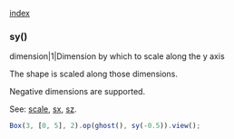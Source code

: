 [index](../../nb/api/index.md)
### sy()
dimension|1|Dimension by which to scale along the y axis

The shape is scaled along those dimensions.

Negative dimensions are supported.

See: [scale](../../nb/api/scale.nb), [sx](#https://raw.githubusercontent.com/jsxcad/JSxCAD/master/nb/api/sx.nb), [sz](#https://raw.githubusercontent.com/jsxcad/JSxCAD/master/nb/api/sz.md).

```JavaScript
Box(3, [0, 5], 2).op(ghost(), sy(-0.5)).view();
```
